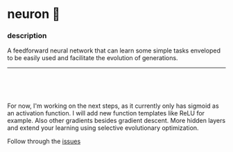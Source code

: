 
# neuron 🧠

### description

A feedforward neural network that can learn some simple tasks enveloped to be easily used and facilitate the evolution of generations.

---

<br>
<br>
<br>

For now, I'm working on the next steps, as it currently only has sigmoid as an activation function. I will add new function templates like ReLU for example. Also other gradients besides gradient descent. More hidden layers and extend your learning using selective evolutionary optimization.

Follow through the [issues](https://github.com/HugoRodriguesQW/neuron/issues)
